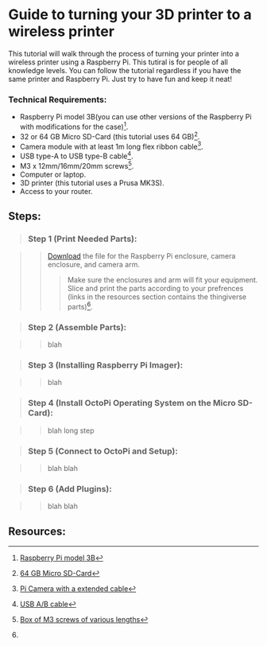 # Guide to turning your 3D printer to a wireless printer

This tutorial will walk through the process of turning your printer into a wireless printer using a Raspberry Pi. This tutiral is for people of all knowledge levels. You can follow the tutorial regardless if you have the same printer and Raspberry Pi. Just try to have fun and keep it neat!

### Technical Requirements:

- Raspberry Pi model 3B(you can use other versions of the Raspberry Pi with modifications for the case)[^RaspberryPi].
- 32 or 64 GB Micro SD-Card (this tutorial uses 64 GB)[^SD-Card].
- Camera module with at least 1m long flex ribbon cable[^Camera].
- USB type-A to USB type-B cable[^Cable].
- M3 x 12mm/16mm/20mm screws[^Screws].
- Computer or laptop.
- 3D printer (this tutorial uses a Prusa MK3S).
- Access to your router.

## Steps:
> ### Step 1 (Print Needed Parts):

>> [Download](https://github.com/amrodewedar/3D-printing/blob/main/OctoPi_Full.3mf) the file for the Raspberry Pi enclosure, camera enclosure, and camera arm.
>>> Make sure the enclosures and arm will fit your equipment.
>> Slice and print the parts according to your prefrences (links in the resources section contains the thingiverse parts)[^Resources]. 

> ### Step 2 (Assemble Parts):

>> blah

> ### Step 3 (Installing Raspberry Pi Imager):

>> blah

> ### Step 4 (Install OctoPi Operating System on the Micro SD-Card):

>> blah long step


> ### Step 5 (Connect to OctoPi and Setup):

>> blah blah 

> ### Step 6 (Add Plugins):

>> blah blah

[^Resources]:
## Resources:

> [^RaspberryPi]: [Raspberry Pi model 3B](https://www.amazon.com/ELEMENT-Element14-Raspberry-Pi-Motherboard/dp/B07P4LSDYV/ref=sr_1_3?keywords=raspberry+pi+3b&qid=1660928794&sr=8-3)
> [^SD-Card]: [64 GB Micro SD-Card](https://www.amazon.com/SanDisk-Ultra-microSDHC-Memory-Adapter/dp/B08GYBBBBH/ref=sr_1_3?crid=12FLPZJBR95S2&keywords=64+gb+micro+sd+card&qid=1660928910&sprefix=64+gb+micro+sd+card%2Caps%2C114&sr=8-3)
> [^Camera]: [Pi Camera with a extended cable](https://www.amazon.com/gp/product/B07SN8HB1R/ref=crt_ewc_title_oth_2?ie=UTF8&smid=A2IAB2RW3LLT8D&th=1)
> [^Cable]: [USB A/B cable](https://www.amazon.com/gp/product/B000067RMY/ref=crt_ewc_title_oth_3?ie=UTF8&psc=1&smid=ATVPDKIKX0DER)
> [^Screws]: [Box of M3 screws of various lengths](https://www.amazon.com/binifiMux-360pcs-Countersunk-Phillips-Machine/dp/B08N5XDHMW/ref=sr_1_5?crid=3LE01UJH45QOO&keywords=M3+x+16+and+M3+x+12+screws&qid=1660322970&s=industrial&sprefix=m3+x+16+and+m3+x+12+screws%2Cindustrial%2C72&sr=1-5)
> [^Imager]: [Website to download Raspberry Pi Imager](https://www.raspberrypi.com/software/)
> [^OctoVid]: [Video tutorial of OctoPi and plugins installation](https://www.youtube.com/watch?v=HBd0olxI-No)
> [^CameraVid]: [Video tutorial of camera and arm installation](https://www.youtube.com/watch?v=iFhVSmMzOLg&t=960s)
> [^MainCase]: [Raspberry Pi case model](https://www.thingiverse.com/thing:3004038)
> [^CameraCase]: [Camera case and arm model](https://www.thingiverse.com/thing:4631375/files)
> [^ExtVis]: [Pimp your printer with extruder visualizers](https://www.thingiverse.com/search?q=prusa+extruder+visualizer&page=1&type=things&sort=relevant)
